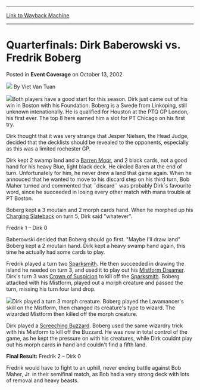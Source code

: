 
---
[Link to Wayback Machine](https://web.archive.org/web/20171030040442/https://magic.wizards.com/en/articles/archive/event-coverage/quarterfinals-dirk-baberowski-vs-fredrik-boberg-2002-10-13)

[_metadata_:author]:- "Viet Van Tuan"
[_metadata_:description]:- "Both players have a good start for this season. Dirk just came out of his win in Boston with his Foundation. Boberg is a Swede from Linkoping, still unknown intenationally. He is qualified for Houston at the PTQ GP London, his first ever. The top 8 here earned him a slot for PT Chicago on his first try."
[_metadata_:generator]:- "Drupal 7 (http://drupal.org)"
[_metadata_:node]:- "773731"
[_metadata_:publish_date]:- "2002-10-13"
[_metadata_:source]:- "div-main-content"
[_metadata_:title]:- "Quarterfinals: Dirk Baberowski vs. Fredrik Boberg"
[_metadata_:wayback_capture_timestamp]:- "2017-10-30 04:04:42"
[_metadata_:wayback_raw_url]:- "https://web.archive.org/web/20171030040442id_/https://magic.wizards.com/en/articles/archive/event-coverage/quarterfinals-dirk-baberowski-vs-fredrik-boberg-2002-10-13"
[_metadata_:wayback_url]:- "https://magic.wizards.com/en/articles/archive/event-coverage/quarterfinals-dirk-baberowski-vs-fredrik-boberg-2002-10-13"
---


Quarterfinals: Dirk Baberowski vs. Fredrik Boberg
=================================================



 Posted in **Event Coverage**
 on October 13, 2002 






![](https://media.magic.wizards.com/styles/auth_small/public/generic-avatar-150_611.png)
By Viet Van Tuan











![](https://media.magic.wizards.com/image_legacy_migration/sideboard/images/gpcop02/a834.jpg)Both players have a good start for this season. Dirk just came out of his win in Boston with his Foundation. Boberg is a Swede from Linkoping, still unknown intenationally. He is qualified for Houston at the PTQ GP London, his first ever. The top 8 here earned him a slot for PT Chicago on his first try. 

Dirk thought that it was very strange that Jesper Nielsen, the Head Judge, decided that the decklists should be revealed to the opponents, especially as this was a limited rochester GP.

Dirk kept 2 swamp land and a [Barren Moor](http://gatherer.wizards.com/Pages/Card/Details.aspx?name=Barren+Moor), and 2 black cards, not a good hand for his heavy Blue, light black deck. He circled Baren at the end of turn. Unfortunately for him, he never drew a land that game again. When he annouced that he wanted to move to his discard step on his third turn, Bob Maher turned and commented that ¨discard¨ was probably Dirk´s favourite word, since he succeeded in losing every other match with mana trouble at PT Boston.

Boberg kept a 3 moutain and 2 morph cards hand. When he morphed up his [Charging Slateback](http://gatherer.wizards.com/Pages/Card/Details.aspx?name=Charging+Slateback) on turn 5, Dirk said "whatever". 

Fredrik 1 – Dirk 0

Baberowski decided that Boberg should go first. "Maybe I'll draw land"  
 Boberg kept a 2 moutain hand. Dirk kept a heavy swamp hand again, this time he actually had some cards to play.

Fredrik played a turn two [Sparksmith](http://gatherer.wizards.com/Pages/Card/Details.aspx?name=Sparksmith). He then succeeded in drawing the island he needed on turn 3, and used it to play out his [Mistform Dreamer](http://gatherer.wizards.com/Pages/Card/Details.aspx?name=Mistform+Dreamer). Dirk's turn 3 was [Crown of Suspicion](http://gatherer.wizards.com/Pages/Card/Details.aspx?name=Crown+of+Suspicion) to kill off the [Sparksmith](http://gatherer.wizards.com/Pages/Card/Details.aspx?name=Sparksmith). Boberg attacked with his Mistform, played out a morph creature and passed the turn, missing his turn four land drop.

![](https://media.magic.wizards.com/image_legacy_migration/sideboard/images/gpcop02/a842.jpg)Dirk played a turn 3 morph creature. Boberg played the Lavamancer's skill on the Mistform, then changed its creature's type to wizard. The wizarded Mistform then killed off the morph creature.

Dirk played a [Screeching Buzzard](http://gatherer.wizards.com/Pages/Card/Details.aspx?name=Screeching+Buzzard). Boberg used the same wizardry trick with his Mistform to kill off the Buzzard. He was now in total control of the game, as he kept the pressure on with his creatures, while Dirk couldnt play out his morph cards in hand and couldn't find a fifth land.

**Final Result:** Fredrik 2 – Dirk 0

Fredrik would have to fight to an uphill, never ending battle against Bob Maher, Jr. in their semifinal match, as Bob had a very strong deck with lots of removal and heavy beasts.







